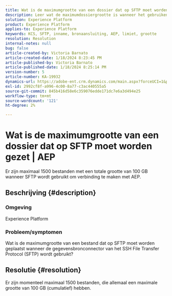 ```yaml
---
title: Wat is de maximumgrootte van een dossier dat op SFTP moet worden gezet | AEP
description: Leer wat de maximumdossiergrootte is wanneer het gebruiken van SFTP om met AEP te verbinden.
solution: Experience Platform
product: Experience Platform
applies-to: Experience Platform
keywords: KCS, SFTP, inname, bronaansluiting, AEP, limiet, grootte
resolution: Resolution
internal-notes: null
bug: false
article-created-by: Victoria Barnato
article-created-date: 1/18/2024 8:23:45 PM
article-published-by: Victoria Barnato
article-published-date: 1/18/2024 8:25:14 PM
version-number: 5
article-number: KA-19932
dynamics-url: https://adobe-ent.crm.dynamics.com/main.aspx?forceUCI=1&pagetype=entityrecord&etn=knowledgearticle&id=10a28a75-3fb6-ee11-a569-6045bd006b25
exl-id: 2992cf8f-a996-4c00-8a77-c3ac440555a5
source-git-commit: 845b416d58e6c359076edde171dc7e6a3d494e25
workflow-type: tm+mt
source-wordcount: '121'
ht-degree: 2%

---
```


# Wat is de maximumgrootte van een dossier dat op SFTP moet worden gezet | AEP


Er zijn maximaal 1500 bestanden met een totale grootte van 100 GB wanneer SFTP wordt gebruikt om verbinding te maken met AEP.

## Beschrijving {#description}


### <b>Omgeving</b>

Experience Platform



### <b>Probleem/symptomen</b>

Wat is de maximumgrootte van een bestand dat op SFTP moet worden geplaatst wanneer de gegevensbronconnector van het SSH File Transfer Protocol (SFTP) wordt gebruikt?


## Resolutie {#resolution}

Er zijn momenteel maximaal 1500 bestanden, die allemaal een maximale grootte van 100 GB (cumulatief) hebben.
